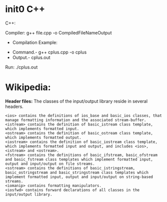 # init0 C++
C++:

Compiler:
g++ file.cpp -o CompiledFileNameOutput

+ Compilation Example:
- Command.- g++ cplus.cpp -o cplus
- Output.- cplus.out

Run:
./cplus.out


# Wikipedia:
**Header files:**
The classes of the input/output library reside in several headers.
```
<ios> contains the definitions of ios_base and basic_ios classes, that manage formatting information and the associated stream-buffer.
<istream> contains the definition of basic_istream class template, which implements formatted input.
<ostream> contains the definition of basic_ostream class template, which implements formatted output.
<iostream> contains the definition of basic_iostream class template, which implements formatted input and output, and includes <ios>, <istream> and <ostream>.
<fstream> contains the definitions of basic_ifstream, basic_ofstream and basic_fstream class templates which implement formatted input, output and input/output on file streams.
<sstream> contains the definitions of basic_istringstream, basic_ostringstream and basic_stringstream class templates which implement formatted input, output and input/output on string-based streams.
<iomanip> contains formatting manipulators.
<iosfwd> contains forward declarations of all classes in the input/output library.
```





